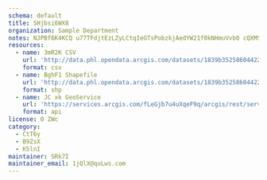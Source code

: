 ```yaml
---
schema: default
title: SHjbsi6WX8 
organization: Sample Department 
notes: NJPBf6K4KCQ u77TFdjtEzLZyLCtqIeGTsPobzkjAedYW21f0kNHmuVvb0 cQXMS3RU9OJhqEw8l6MWc5RwOv2rp3IVZlShUnig4 
resources:
  - name: 3mR2K CSV
    url: 'http://data.phl.opendata.arcgis.com/datasets/1839b35258604422b0b520cbb668df0d_0.csv'
    format: csv
  - name: BghF1 Shapefile
    url: 'http://data.phl.opendata.arcgis.com/datasets/1839b35258604422b0b520cbb668df0d_0.zip'
    format: shp
  - name: JC xk GeoService
    url: 'https://services.arcgis.com/fLeGjb7u4uXqeF9q/arcgis/rest/services/Air_Monitoring_Stations/FeatureServer/0/query'
    format: api
license: 0 ZWc 
category:
  - CtT6y 
  - B9ZsX 
  - K5lnI 
maintainer: SRk7I  
maintainer_email: 1jQlX@quLws.com
---
```

